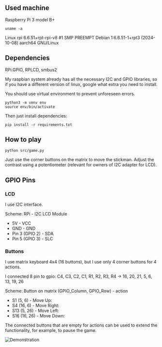 ## Used machine

Raspberry Pi 3 model B+

```uname -a```

Linux rpi 6.6.51+rpt-rpi-v8 #1 SMP PREEMPT Debian 1:6.6.51-1+rpt3 (2024-10-08) aarch64 GNU/Linux


## Dependencies 

RPi.GPIO, RPLCD, smbus2

My raspbian system already has all the necessary I2C and GPIO libraries, so if you have a different version of linux, 
google what extra you need to install.

You should use virtual environment to prevent unforeseen errors.
```
python3 -m venv env
source env/bin/activate
```

Then just install dependencies:
```
pip install -r requirements.txt
```

## How to play

```python src/game.py```

Just use the corner buttons on the matrix to move the stickman. 
Adjust the contrast using a potentiometer (relevant for owners of I2C adapter for LCD).


## GPIO Pins

### LCD

I use I2C interface.

Scheme: RPi - I2C LCD Module
- 5V - VCC
- GND - GND
- Pin 3 (GPIO 2) - SDA
- Pin 5 (GPIO 3) - SLC

### Buttons

I use matrix keyboard 4x4 (16 buttons), but I use only 4 corner buttons for 4 actions.

I connected 8 pin to gpio: 
C4, C3, C2, C1, R1, R2, R3, R4 -> 16, 20, 21, 5, 6, 13, 19, 26

Scheme: Button on matrix (GPIO_Column, GPIO_Row) - action
- S1 (5, 6) - Move Up: 
- S4 (16, 6) - Move Right: 
- S13 (5, 26) - Move Left: 
- S16 (16, 26) - Move Down: 

The connected buttons that are empty for actions can be used to extend the functionality, 
for example, to pause the game.  

![Demonstration](https://github.com/simonoffcc/rpi-lcd-game/blob/master/images/result.jpg)
